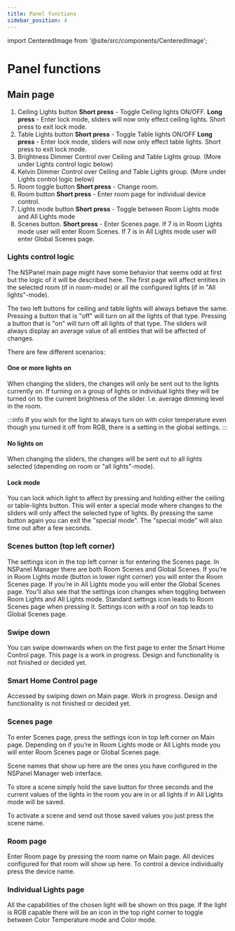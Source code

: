 ```yaml
---
title: Panel functions
sidebar_position: 4
---
```

import CenteredImage from '@site/src/components/CenteredImage';

# Panel functions

## Main page

<CenteredImage src="/images/doc/main_page_numbers.png" alt="Main page" figureNumber="9" />

1. Ceiling Lights button
   **Short press** - Toggle Ceiling lights ON/OFF.
   **Long press** - Enter lock mode, sliders will now only effect ceiling lights. Short press to exit lock mode.
2. Table Lights button
   **Short press** - Toggle Table lights ON/OFF
   **Long press** - Enter lock mode, sliders will now only effect table lights. Short press to exit lock mode.
3. Brightness Dimmer
   Control over Ceiling and Table Lights group. (More under Lights control logic below)
4. Kelvin Dimmer
   Control over Ceiling and Table Lights group. (More under Lights control logic below)
5. Room toggle button
   **Short press** - Change room.
6. Room button
   **Short press** - Enter room page for individual device control.
7. Lights mode button
   **Short press** - Toggle between Room Lights mode and All Lights mode
8. Scenes button.
   **Short press** - Enter Scenes page. If 7 is in Room Lights mode user will enter Room Scenes. If 7 is in All Lights 
   mode user will enter Global Scenes page.

### Lights control logic

The NSPanel main page might have some behavior that seems odd at first but the logic of it will be described here.
The first page will affect entities in the selected room (if in room-mode) or all the configured lights 
(if in "All lights"-mode).

The two left buttons for ceiling and table lights will always behave the same. 
Pressing a button that is "off" will turn on all the lights of that type. 
Pressing a button that is "on" will turn off all lights of that type.
The sliders will always display an average value of all entities that will be affected of changes.

There are few different scenarios:

#### One or more lights on

When changing the sliders, the changes will only be sent out to the lights currently on. 
If turning on a group of lights or individual lights they will be turned on to the current brightness of the slider. 
I.e. average dimming level in the room.

:::info
If you wish for the light to always turn on with color temperature even though you turned it off from RGB, there is a
setting in the global settings.
:::

#### No lights on

When changing the sliders, the changes will be sent out to all lights selected (depending on room or "all lights"-mode).

#### Lock mode

You can lock which light to affect by pressing and holding either the ceiling or table-lights button. 
This will enter a special mode where changes to the sliders will only affect the selected type of lights. 
By pressing the same button again you can exit the "special mode". 
The "special mode" will also time out after a few seconds.

### Scenes button (top left corner)

The settings icon in the top left corner is for entering the Scenes page. In NSPanel Manager there are both Room Scenes
and Global Scenes. If you’re in Room Lights mode (button in lower right corner) you will enter the Room Scenes page. 
If you’re in All Lights mode you will enter the Global Scenes page. You’ll also see that the settings icon changes when 
toggling between Room Lights and All Lights mode. Standard settings icon leads to Room Scenes page when pressing it. 
Settings icon with a roof on top leads to Global Scenes page.

### Swipe down

You can swipe downwards when on the first page to enter the Smart Home Control page. This page is a work in progress.
Design and functionality is not finished or decided yet.

### Smart Home Control page

Accessed by swiping down on Main page. Work in progress. Design and functionality is not finished or decided yet.

###  Scenes page

To enter Scenes page, press the settings icon in top left corner on Main page. 
Depending on if you’re in Room Lights mode or All Lights mode you will enter Room Scenes page or Global Scenes page.

Scene names that show up here are the ones you have configured in the NSPanel Manager web interface. 

To store a scene simply hold the save button for three seconds and the current values of the lights in the room you are 
in or all lights if in All Lights mode will be saved. 

To activate a scene and send out those saved values you just press the scene name.

### Room page

Enter Room page by pressing the room name on Main page. 
All devices configured for that room will show up here.
To control a device individually press the device name.

### Individual Lights page

All the capabilities of the chosen light will be shown on this page. If the light is RGB capable there will be an icon 
in the top right corner to toggle between Color Temperature mode and Color mode.
